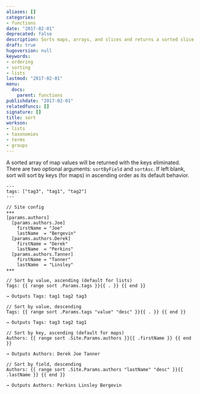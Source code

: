 ```yaml
---
aliases: []
categories:
- functions
date: "2017-02-01"
deprecated: false
description: Sorts maps, arrays, and slices and returns a sorted slice.
draft: true
hugoversion: null
keywords:
- ordering
- sorting
- lists
lastmod: "2017-02-01"
menu:
  docs:
    parent: functions
publishdate: "2017-02-01"
relatedfuncs: []
signature: []
title: sort
workson:
- lists
- taxonomies
- terms
- groups
---
```


A sorted array of map values will be returned with the keys eliminated. There are two optional arguments: `sortByField` and `sortAsc`. If left blank, sort will sort by keys (for maps) in ascending order as its default behavior.

```
---
tags: ["tag3", "tag1", "tag2"]
---

// Site config
+++
[params.authors]
  [params.authors.Joe]
    firstName = "Joe"
    lastName  = "Bergevin"
  [params.authors.Derek]
    firstName = "Derek"
    lastName  = "Perkins"
  [params.authors.Tanner]
    firstName = "Tanner"
    lastName  = "Linsley"
+++
```

```
// Sort by value, ascending (default for lists)
Tags: {{ range sort .Params.tags }}{{ . }} {{ end }}

→ Outputs Tags: tag1 tag2 tag3

// Sort by value, descending
Tags: {{ range sort .Params.tags "value" "desc" }}{{ . }} {{ end }}

→ Outputs Tags: tag3 tag2 tag1

// Sort by key, ascending (default for maps)
Authors: {{ range sort .Site.Params.authors }}{{ .firstName }} {{ end }}

→ Outputs Authors: Derek Joe Tanner

// Sort by field, descending
Authors: {{ range sort .Site.Params.authors "lastName" "desc" }}{{ .lastName }} {{ end }}

→ Outputs Authors: Perkins Linsley Bergevin
```
